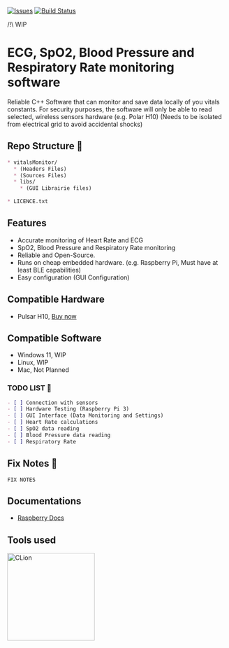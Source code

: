 [![Issues](https://img.shields.io/github/issues-raw/NewMaxT/vitalsMonitor?label=Issues&style=for-the-badge)]()
[![Build Status](https://img.shields.io/github/actions/workflow/status/NewMaxT/vitalsMonitor/msbuild.yml?style=for-the-badge)]()

/!\ WIP

# ECG, SpO2, Blood Pressure and Respiratory Rate monitoring software

Reliable C++ Software that can monitor and save data locally of you vitals constants.
For security purposes, the software will only be able to read selected, wireless sensors hardware (e.g. Polar H10) (Needs to be isolated from electrical grid to avoid accidental shocks)

## Repo Structure :open_file_folder:

```markdown
* vitalsMonitor/
  * (Headers Files)
  * (Sources Files)
  * libs/
    * (GUI Librairie files)
 
* LICENCE.txt
```


## Features

- Accurate monitoring of Heart Rate and ECG
- SpO2, Blood Pressure and Respiratory Rate monitoring 
- Reliable and Open-Source.
- Runs on cheap embedded hardware. (e.g. Raspberry Pi, Must have at least BLE capabilities)
- Easy configuration (GUI Configuration)

## Compatible Hardware

- Pulsar H10, [Buy now](https://www.polar.com/ca-fr/sensors/h10)

## Compatible Software

- Windows 11, WIP
- Linux, WIP
- Mac, Not Planned

### TODO LIST :pushpin:

```markdown
- [ ] Connection with sensors
- [ ] Hardware Testing (Raspberry Pi 3)
- [ ] GUI Interface (Data Monitoring and Settings)
- [ ] Heart Rate calculations
- [ ] SpO2 data reading
- [ ] Blood Pressure data reading
- [ ] Respiratory Rate
```

## Fix Notes :loudspeaker:

```
FIX NOTES
```

## Documentations

 - [Raspberry Docs](https://www.raspberrypi.com/documentation/)

## Tools used
<div width="100%">
 <a href="https://jetbrains.com"><img src="https://resources.jetbrains.com/storage/products/company/brand/logos/CLion.png" alt="CLion" height="200px"/></a>
</div>
